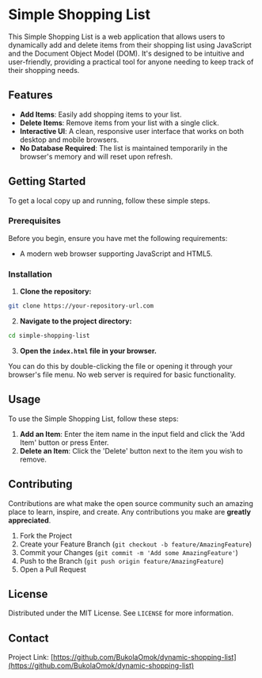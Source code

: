# Simple Shopping List

This Simple Shopping List is a web application that allows users to dynamically add and delete items from their shopping list using JavaScript and the Document Object Model (DOM). It's designed to be intuitive and user-friendly, providing a practical tool for anyone needing to keep track of their shopping needs.

## Features

- **Add Items**: Easily add shopping items to your list.
- **Delete Items**: Remove items from your list with a single click.
- **Interactive UI**: A clean, responsive user interface that works on both desktop and mobile browsers.
- **No Database Required**: The list is maintained temporarily in the browser's memory and will reset upon refresh.

## Getting Started

To get a local copy up and running, follow these simple steps.

### Prerequisites

Before you begin, ensure you have met the following requirements:

- A modern web browser supporting JavaScript and HTML5.

### Installation

1. **Clone the repository:**

```bash
git clone https://your-repository-url.com
```

2. **Navigate to the project directory:**

```bash
cd simple-shopping-list
```

3. **Open the `index.html` file in your browser.**

You can do this by double-clicking the file or opening it through your browser's file menu. No web server is required for basic functionality.

## Usage

To use the Simple Shopping List, follow these steps:

1. **Add an Item**: Enter the item name in the input field and click the 'Add Item' button or press Enter.
2. **Delete an Item**: Click the 'Delete' button next to the item you wish to remove.

## Contributing

Contributions are what make the open source community such an amazing place to learn, inspire, and create. Any contributions you make are **greatly appreciated**.

1. Fork the Project
2. Create your Feature Branch (`git checkout -b feature/AmazingFeature`)
3. Commit your Changes (`git commit -m 'Add some AmazingFeature'`)
4. Push to the Branch (`git push origin feature/AmazingFeature`)
5. Open a Pull Request

## License

Distributed under the MIT License. See `LICENSE` for more information.

## Contact

Project Link: [https://github.com/BukolaOmok/dynamic-shopping-list](https://github.com/BukolaOmok/dynamic-shopping-list)

